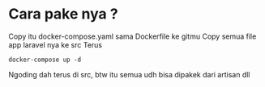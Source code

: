 # Cara pake nya ?
Copy itu docker-compose.yaml sama Dockerfile ke gitmu
Copy semua file app laravel nya ke src
Terus

```
docker-compose up -d
```

Ngoding dah terus di src, btw itu semua udh bisa dipakek dari artisan dll